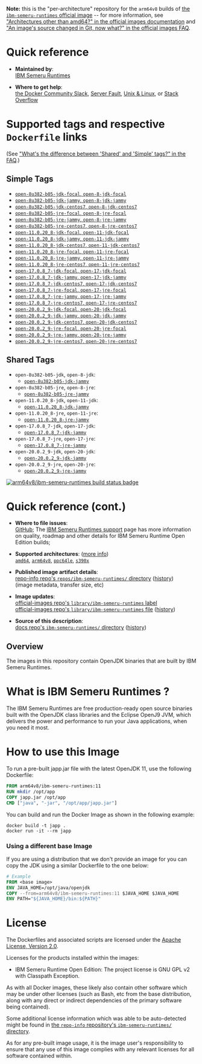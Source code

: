 <!--

********************************************************************************

WARNING:

    DO NOT EDIT "ibm-semeru-runtimes/README.md"

    IT IS AUTO-GENERATED

    (from the other files in "ibm-semeru-runtimes/" combined with a set of templates)

********************************************************************************

-->

**Note:** this is the "per-architecture" repository for the `arm64v8` builds of [the `ibm-semeru-runtimes` official image](https://hub.docker.com/_/ibm-semeru-runtimes) -- for more information, see ["Architectures other than amd64?" in the official images documentation](https://github.com/docker-library/official-images#architectures-other-than-amd64) and ["An image's source changed in Git, now what?" in the official images FAQ](https://github.com/docker-library/faq#an-images-source-changed-in-git-now-what).

# Quick reference

-	**Maintained by**:  
	[IBM Semeru Runtimes](https://github.com/ibmruntimes/semeru-containers)

-	**Where to get help**:  
	[the Docker Community Slack](https://dockr.ly/comm-slack), [Server Fault](https://serverfault.com/help/on-topic), [Unix & Linux](https://unix.stackexchange.com/help/on-topic), or [Stack Overflow](https://stackoverflow.com/help/on-topic)

# Supported tags and respective `Dockerfile` links

(See ["What's the difference between 'Shared' and 'Simple' tags?" in the FAQ](https://github.com/docker-library/faq#whats-the-difference-between-shared-and-simple-tags).)

## Simple Tags

-	[`open-8u382-b05-jdk-focal`, `open-8-jdk-focal`](https://github.com/ibmruntimes/semeru-containers/blob/fb3c496391b231595e921c4d3b5fcec948e025c4/8/jdk/ubuntu/focal/Dockerfile.open.releases.full)
-	[`open-8u382-b05-jdk-jammy`, `open-8-jdk-jammy`](https://github.com/ibmruntimes/semeru-containers/blob/fb3c496391b231595e921c4d3b5fcec948e025c4/8/jdk/ubuntu/jammy/Dockerfile.open.releases.full)
-	[`open-8u382-b05-jdk-centos7`, `open-8-jdk-centos7`](https://github.com/ibmruntimes/semeru-containers/blob/fb3c496391b231595e921c4d3b5fcec948e025c4/8/jdk/centos/Dockerfile.open.releases.full)
-	[`open-8u382-b05-jre-focal`, `open-8-jre-focal`](https://github.com/ibmruntimes/semeru-containers/blob/fb3c496391b231595e921c4d3b5fcec948e025c4/8/jre/ubuntu/focal/Dockerfile.open.releases.full)
-	[`open-8u382-b05-jre-jammy`, `open-8-jre-jammy`](https://github.com/ibmruntimes/semeru-containers/blob/fb3c496391b231595e921c4d3b5fcec948e025c4/8/jre/ubuntu/jammy/Dockerfile.open.releases.full)
-	[`open-8u382-b05-jre-centos7`, `open-8-jre-centos7`](https://github.com/ibmruntimes/semeru-containers/blob/fb3c496391b231595e921c4d3b5fcec948e025c4/8/jre/centos/Dockerfile.open.releases.full)
-	[`open-11.0.20_8-jdk-focal`, `open-11-jdk-focal`](https://github.com/ibmruntimes/semeru-containers/blob/fb3c496391b231595e921c4d3b5fcec948e025c4/11/jdk/ubuntu/focal/Dockerfile.open.releases.full)
-	[`open-11.0.20_8-jdk-jammy`, `open-11-jdk-jammy`](https://github.com/ibmruntimes/semeru-containers/blob/fb3c496391b231595e921c4d3b5fcec948e025c4/11/jdk/ubuntu/jammy/Dockerfile.open.releases.full)
-	[`open-11.0.20_8-jdk-centos7`, `open-11-jdk-centos7`](https://github.com/ibmruntimes/semeru-containers/blob/fb3c496391b231595e921c4d3b5fcec948e025c4/11/jdk/centos/Dockerfile.open.releases.full)
-	[`open-11.0.20_8-jre-focal`, `open-11-jre-focal`](https://github.com/ibmruntimes/semeru-containers/blob/fb3c496391b231595e921c4d3b5fcec948e025c4/11/jre/ubuntu/focal/Dockerfile.open.releases.full)
-	[`open-11.0.20_8-jre-jammy`, `open-11-jre-jammy`](https://github.com/ibmruntimes/semeru-containers/blob/fb3c496391b231595e921c4d3b5fcec948e025c4/11/jre/ubuntu/jammy/Dockerfile.open.releases.full)
-	[`open-11.0.20_8-jre-centos7`, `open-11-jre-centos7`](https://github.com/ibmruntimes/semeru-containers/blob/fb3c496391b231595e921c4d3b5fcec948e025c4/11/jre/centos/Dockerfile.open.releases.full)
-	[`open-17.0.8_7-jdk-focal`, `open-17-jdk-focal`](https://github.com/ibmruntimes/semeru-containers/blob/fb3c496391b231595e921c4d3b5fcec948e025c4/17/jdk/ubuntu/focal/Dockerfile.open.releases.full)
-	[`open-17.0.8_7-jdk-jammy`, `open-17-jdk-jammy`](https://github.com/ibmruntimes/semeru-containers/blob/fb3c496391b231595e921c4d3b5fcec948e025c4/17/jdk/ubuntu/jammy/Dockerfile.open.releases.full)
-	[`open-17.0.8_7-jdk-centos7`, `open-17-jdk-centos7`](https://github.com/ibmruntimes/semeru-containers/blob/fb3c496391b231595e921c4d3b5fcec948e025c4/17/jdk/centos/Dockerfile.open.releases.full)
-	[`open-17.0.8_7-jre-focal`, `open-17-jre-focal`](https://github.com/ibmruntimes/semeru-containers/blob/fb3c496391b231595e921c4d3b5fcec948e025c4/17/jre/ubuntu/focal/Dockerfile.open.releases.full)
-	[`open-17.0.8_7-jre-jammy`, `open-17-jre-jammy`](https://github.com/ibmruntimes/semeru-containers/blob/fb3c496391b231595e921c4d3b5fcec948e025c4/17/jre/ubuntu/jammy/Dockerfile.open.releases.full)
-	[`open-17.0.8_7-jre-centos7`, `open-17-jre-centos7`](https://github.com/ibmruntimes/semeru-containers/blob/fb3c496391b231595e921c4d3b5fcec948e025c4/17/jre/centos/Dockerfile.open.releases.full)
-	[`open-20.0.2_9-jdk-focal`, `open-20-jdk-focal`](https://github.com/ibmruntimes/semeru-containers/blob/fb3c496391b231595e921c4d3b5fcec948e025c4/20/jdk/ubuntu/focal/Dockerfile.open.releases.full)
-	[`open-20.0.2_9-jdk-jammy`, `open-20-jdk-jammy`](https://github.com/ibmruntimes/semeru-containers/blob/fb3c496391b231595e921c4d3b5fcec948e025c4/20/jdk/ubuntu/jammy/Dockerfile.open.releases.full)
-	[`open-20.0.2_9-jdk-centos7`, `open-20-jdk-centos7`](https://github.com/ibmruntimes/semeru-containers/blob/fb3c496391b231595e921c4d3b5fcec948e025c4/20/jdk/centos/Dockerfile.open.releases.full)
-	[`open-20.0.2_9-jre-focal`, `open-20-jre-focal`](https://github.com/ibmruntimes/semeru-containers/blob/fb3c496391b231595e921c4d3b5fcec948e025c4/20/jre/ubuntu/focal/Dockerfile.open.releases.full)
-	[`open-20.0.2_9-jre-jammy`, `open-20-jre-jammy`](https://github.com/ibmruntimes/semeru-containers/blob/fb3c496391b231595e921c4d3b5fcec948e025c4/20/jre/ubuntu/jammy/Dockerfile.open.releases.full)
-	[`open-20.0.2_9-jre-centos7`, `open-20-jre-centos7`](https://github.com/ibmruntimes/semeru-containers/blob/fb3c496391b231595e921c4d3b5fcec948e025c4/20/jre/centos/Dockerfile.open.releases.full)

## Shared Tags

-	`open-8u382-b05-jdk`, `open-8-jdk`:
	-	[`open-8u382-b05-jdk-jammy`](https://github.com/ibmruntimes/semeru-containers/blob/fb3c496391b231595e921c4d3b5fcec948e025c4/8/jdk/ubuntu/jammy/Dockerfile.open.releases.full)
-	`open-8u382-b05-jre`, `open-8-jre`:
	-	[`open-8u382-b05-jre-jammy`](https://github.com/ibmruntimes/semeru-containers/blob/fb3c496391b231595e921c4d3b5fcec948e025c4/8/jre/ubuntu/jammy/Dockerfile.open.releases.full)
-	`open-11.0.20_8-jdk`, `open-11-jdk`:
	-	[`open-11.0.20_8-jdk-jammy`](https://github.com/ibmruntimes/semeru-containers/blob/fb3c496391b231595e921c4d3b5fcec948e025c4/11/jdk/ubuntu/jammy/Dockerfile.open.releases.full)
-	`open-11.0.20_8-jre`, `open-11-jre`:
	-	[`open-11.0.20_8-jre-jammy`](https://github.com/ibmruntimes/semeru-containers/blob/fb3c496391b231595e921c4d3b5fcec948e025c4/11/jre/ubuntu/jammy/Dockerfile.open.releases.full)
-	`open-17.0.8_7-jdk`, `open-17-jdk`:
	-	[`open-17.0.8_7-jdk-jammy`](https://github.com/ibmruntimes/semeru-containers/blob/fb3c496391b231595e921c4d3b5fcec948e025c4/17/jdk/ubuntu/jammy/Dockerfile.open.releases.full)
-	`open-17.0.8_7-jre`, `open-17-jre`:
	-	[`open-17.0.8_7-jre-jammy`](https://github.com/ibmruntimes/semeru-containers/blob/fb3c496391b231595e921c4d3b5fcec948e025c4/17/jre/ubuntu/jammy/Dockerfile.open.releases.full)
-	`open-20.0.2_9-jdk`, `open-20-jdk`:
	-	[`open-20.0.2_9-jdk-jammy`](https://github.com/ibmruntimes/semeru-containers/blob/fb3c496391b231595e921c4d3b5fcec948e025c4/20/jdk/ubuntu/jammy/Dockerfile.open.releases.full)
-	`open-20.0.2_9-jre`, `open-20-jre`:
	-	[`open-20.0.2_9-jre-jammy`](https://github.com/ibmruntimes/semeru-containers/blob/fb3c496391b231595e921c4d3b5fcec948e025c4/20/jre/ubuntu/jammy/Dockerfile.open.releases.full)

[![arm64v8/ibm-semeru-runtimes build status badge](https://img.shields.io/jenkins/s/https/doi-janky.infosiftr.net/job/multiarch/job/arm64v8/job/ibm-semeru-runtimes.svg?label=arm64v8/ibm-semeru-runtimes%20%20build%20job)](https://doi-janky.infosiftr.net/job/multiarch/job/arm64v8/job/ibm-semeru-runtimes/)

# Quick reference (cont.)

-	**Where to file issues**:  
	[GitHub](https://github.com/ibmruntimes/Semeru-Runtimes/issues); The [IBM Semeru Runtimes support](https://ibm.com/semeru-runtimes) page has more information on quality, roadmap and other details for IBM Semeru Runtime Open Edition builds;

-	**Supported architectures**: ([more info](https://github.com/docker-library/official-images#architectures-other-than-amd64))  
	[`amd64`](https://hub.docker.com/r/amd64/ibm-semeru-runtimes/), [`arm64v8`](https://hub.docker.com/r/arm64v8/ibm-semeru-runtimes/), [`ppc64le`](https://hub.docker.com/r/ppc64le/ibm-semeru-runtimes/), [`s390x`](https://hub.docker.com/r/s390x/ibm-semeru-runtimes/)

-	**Published image artifact details**:  
	[repo-info repo's `repos/ibm-semeru-runtimes/` directory](https://github.com/docker-library/repo-info/blob/master/repos/ibm-semeru-runtimes) ([history](https://github.com/docker-library/repo-info/commits/master/repos/ibm-semeru-runtimes))  
	(image metadata, transfer size, etc)

-	**Image updates**:  
	[official-images repo's `library/ibm-semeru-runtimes` label](https://github.com/docker-library/official-images/issues?q=label%3Alibrary%2Fibm-semeru-runtimes)  
	[official-images repo's `library/ibm-semeru-runtimes` file](https://github.com/docker-library/official-images/blob/master/library/ibm-semeru-runtimes) ([history](https://github.com/docker-library/official-images/commits/master/library/ibm-semeru-runtimes))

-	**Source of this description**:  
	[docs repo's `ibm-semeru-runtimes/` directory](https://github.com/docker-library/docs/tree/master/ibm-semeru-runtimes) ([history](https://github.com/docker-library/docs/commits/master/ibm-semeru-runtimes))

## Overview

The images in this repository contain OpenJDK binaries that are built by IBM Semeru Runtimes.

# What is IBM Semeru Runtimes ?

The IBM Semeru Runtimes are free production-ready open source binaries built with the OpenJDK class libraries and the Eclipse OpenJ9 JVM, which delivers the power and performance to run your Java applications, when you need it most.

# How to use this Image

To run a pre-built japp.jar file with the latest OpenJDK 11, use the following Dockerfile:

```dockerfile
FROM arm64v8/ibm-semeru-runtimes:11
RUN mkdir /opt/app
COPY japp.jar /opt/app
CMD ["java", "-jar", "/opt/app/japp.jar"]
```

You can build and run the Docker Image as shown in the following example:

```console
docker build -t japp .
docker run -it --rm japp
```

### Using a different base Image

If you are using a distribution that we don't provide an image for you can copy the JDK using a similar Dockerfile to the one below:

```dockerfile
# Example
FROM <base image>
ENV JAVA_HOME=/opt/java/openjdk
COPY --from=arm64v8/ibm-semeru-runtimes:11 $JAVA_HOME $JAVA_HOME
ENV PATH="${JAVA_HOME}/bin:${PATH}"
```

# License

The Dockerfiles and associated scripts are licensed under the [Apache License, Version 2.0](http://www.apache.org/licenses/LICENSE-2.0.html).

Licenses for the products installed within the images:

-	IBM Semeru Runtime Open Edition: The project license is GNU GPL v2 with Classpath Exception.

As with all Docker images, these likely also contain other software which may be under other licenses (such as Bash, etc from the base distribution, along with any direct or indirect dependencies of the primary software being contained).

Some additional license information which was able to be auto-detected might be found in [the `repo-info` repository's `ibm-semeru-runtimes/` directory](https://github.com/docker-library/repo-info/tree/master/repos/ibm-semeru-runtimes).

As for any pre-built image usage, it is the image user's responsibility to ensure that any use of this image complies with any relevant licenses for all software contained within.
